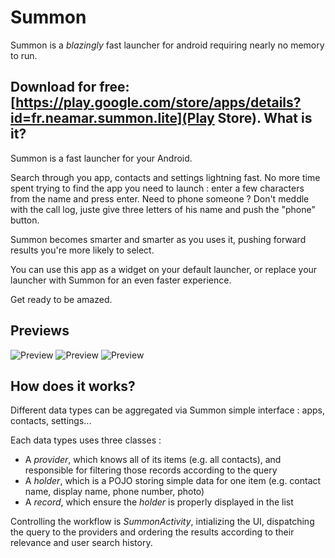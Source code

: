 Summon
======
Summon is a *blazingly* fast launcher for android requiring nearly no memory to run.

Download for free: [https://play.google.com/store/apps/details?id=fr.neamar.summon.lite](Play Store).
What is it?
------------
Summon is a fast launcher for your Android.

Search through you app, contacts and settings lightning fast.
No more time spent trying to find the app you need to launch : enter a few characters from the name and press enter.
Need to phone someone ? Don't meddle with the call log, juste give three letters of his name and push the "phone" button.

Summon becomes smarter and smarter as you uses it, pushing forward results you're more likely to select.

You can use this app as a widget on your default launcher, or replace your launcher with Summon for an even faster experience.

Get ready to be amazed.

Previews
---------------------


![Preview](https://lh5.ggpht.com/ncNrAB5Z3-sY8nk6KyEaX71aS5hJtbqrgKu5_ovaBEAizmJa-x78dzsE43gmQD8tmA)
![Preview](https://lh6.ggpht.com/ai8ByZXcGLV62lAiskbcUaW27fOD4dprqtkvn6BwVs-50bR6BvzWgXiqdIK65a6Xruhv)
![Preview](https://lh6.ggpht.com/XG1p9WAmjnvxsYLQIXPvJMbzPVVydBlOCi20nzMCwGEIJ1Ft_otrts5uCXGwy-582w)


How does it works?
-------------------
Different data types can be aggregated via Summon simple interface : apps, contacts, settings...

Each data types uses three classes :

* A *provider*, which knows all of its items (e.g. all contacts), and responsible for filtering those records according to the query
* A *holder*, which is a POJO storing simple data for one item (e.g. contact name, display name, phone number, photo)
* A *record*, which ensure the *holder* is properly displayed in the list

Controlling the workflow is *SummonActivity*, intializing the UI, dispatching the query to the providers and ordering the results according to their relevance and user search history.

